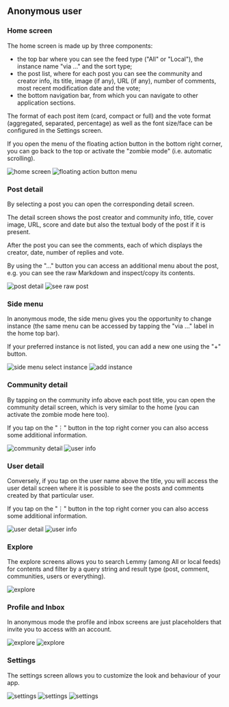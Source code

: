 ## Anonymous user

### Home screen

The home screen is made up by three components:

- the top bar where you can see the feed type ("All" or "Local"), the instance name "via ..." and
  the sort type;
- the post list, where for each post you can see the community and creator info, its title,
  image (if any), URL (if any), number of comments, most recent modification date and the vote;
- the bottom navigation bar, from which you can navigate to other application sections.

The format of each post item (card, compact or full) and the vote format (aggregated, separated,
percentage) as well as the font size/face can be configured in the Settings screen.

If you open the menu of the floating action button in the bottom right corner, you can go back to
the top or activate the "zombie mode" (i.e. automatic scrolling).

![home screen](images/anon_post_list.png)
![floating action button menu](images/anon_home_fab.png)

### Post detail

By selecting a post you can open the corresponding detail screen.

The detail screen shows the post creator and community info, title, cover image, URL, score and date
but also the textual body of the post if it is present.

After the post you can see the comments, each of which displays the creator, date, number of replies
and vote.

By using the "…" button you can access an additional menu about the post, e.g. you can see the raw
Markdown and inspect/copy its contents.

![post detail](images/anon_post_detail.png)
![see raw post](images/anon_see_raw.png)

### Side menu

In anonymous mode, the side menu gives you the opportunity to change instance (the same menu can be
accessed by tapping the "via ..." label in the home top bar).

If your preferred instance is not listed, you can add a new one using the "+" button.

![side menu select instance](images/anon_select_instance.png)
![add instance](images/anon_add_instance.png)

### Community detail

By tapping on the community info above each post title, you can open the community detail screen,
which is very similar to the home (you can activate the zombie mode here too).

If you tap on the "⋮" button in the top right corner you can also access some additional
information.

![community detail](images/anon_community_detail.png)
![user info](images/anon_community_info.png)

### User detail

Conversely, if you tap on the user name above the title, you will access the user detail screen
where it is possible to see the posts and comments created by that particular user.

If you tap on the "⋮" button in the top right corner you can also access some additional
information.

![user detail](images/anon_user_detail.png)
![user info](images/anon_user_info.png)

### Explore

The explore screens allows you to search Lemmy (among All or local feeds) for contents and filter by
a query string and result type (post, comment, communities, users or everything).

![explore](images/anon_explore.png)

### Profile and Inbox

In anonymous mode the profile and inbox screens are just placeholders that invite you to access with
an account.

![explore](images/anon_profile.png)
![explore](images/anon_inbox.png)

### Settings

The settings screen allows you to customize the look and behaviour of your app.

![settings](images/anon_settings_1.png)
![settings](images/anon_settings_2.png)
![settings](images/anon_settings_3.png)
